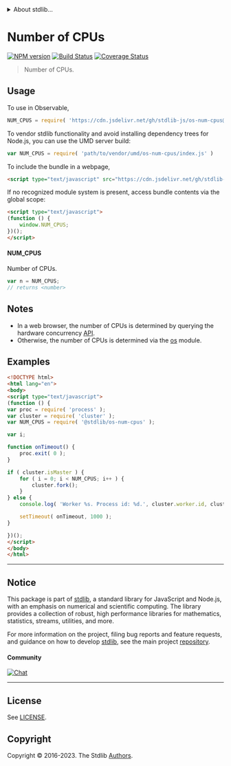 <!--

@license Apache-2.0

Copyright (c) 2018 The Stdlib Authors.

Licensed under the Apache License, Version 2.0 (the "License");
you may not use this file except in compliance with the License.
You may obtain a copy of the License at

   http://www.apache.org/licenses/LICENSE-2.0

Unless required by applicable law or agreed to in writing, software
distributed under the License is distributed on an "AS IS" BASIS,
WITHOUT WARRANTIES OR CONDITIONS OF ANY KIND, either express or implied.
See the License for the specific language governing permissions and
limitations under the License.

-->


<details>
  <summary>
    About stdlib...
  </summary>
  <p>We believe in a future in which the web is a preferred environment for numerical computation. To help realize this future, we've built stdlib. stdlib is a standard library, with an emphasis on numerical and scientific computation, written in JavaScript (and C) for execution in browsers and in Node.js.</p>
  <p>The library is fully decomposable, being architected in such a way that you can swap out and mix and match APIs and functionality to cater to your exact preferences and use cases.</p>
  <p>When you use stdlib, you can be absolutely certain that you are using the most thorough, rigorous, well-written, studied, documented, tested, measured, and high-quality code out there.</p>
  <p>To join us in bringing numerical computing to the web, get started by checking us out on <a href="https://github.com/stdlib-js/stdlib">GitHub</a>, and please consider <a href="https://opencollective.com/stdlib">financially supporting stdlib</a>. We greatly appreciate your continued support!</p>
</details>

# Number of CPUs

[![NPM version][npm-image]][npm-url] [![Build Status][test-image]][test-url] [![Coverage Status][coverage-image]][coverage-url] <!-- [![dependencies][dependencies-image]][dependencies-url] -->

> Number of CPUs.



<section class="usage">

## Usage

To use in Observable,

```javascript
NUM_CPUS = require( 'https://cdn.jsdelivr.net/gh/stdlib-js/os-num-cpus@v0.1.1-umd/browser.js' )
```

To vendor stdlib functionality and avoid installing dependency trees for Node.js, you can use the UMD server build:

```javascript
var NUM_CPUS = require( 'path/to/vendor/umd/os-num-cpus/index.js' )
```

To include the bundle in a webpage,

```html
<script type="text/javascript" src="https://cdn.jsdelivr.net/gh/stdlib-js/os-num-cpus@v0.1.1-umd/browser.js"></script>
```

If no recognized module system is present, access bundle contents via the global scope:

```html
<script type="text/javascript">
(function () {
    window.NUM_CPUS;
})();
</script>
```

#### NUM_CPUS

Number of CPUs.

```javascript
var n = NUM_CPUS;
// returns <number>
```

</section>

<!-- /.usage -->

<section class="notes">

## Notes

-   In a web browser, the number of CPUs is determined by querying the hardware concurrency [API][hardware-concurrency].
-   Otherwise, the number of CPUs is determined via the [os][node-os] module.

</section>

<!-- /.notes -->

<section class="examples">

## Examples

<!-- run-disable -->

<!-- eslint-disable node/no-process-exit -->

<!-- eslint no-undef: "error" -->

```html
<!DOCTYPE html>
<html lang="en">
<body>
<script type="text/javascript">
(function () {
var proc = require( 'process' );
var cluster = require( 'cluster' );
var NUM_CPUS = require( '@stdlib/os-num-cpus' );

var i;

function onTimeout() {
    proc.exit( 0 );
}

if ( cluster.isMaster ) {
    for ( i = 0; i < NUM_CPUS; i++ ) {
        cluster.fork();
    }
} else {
    console.log( 'Worker %s. Process id: %d.', cluster.worker.id, cluster.worker.process.pid );

    setTimeout( onTimeout, 1000 );
}

})();
</script>
</body>
</html>
```

</section>

<!-- /.examples -->



<!-- Section for related `stdlib` packages. Do not manually edit this section, as it is automatically populated. -->

<section class="related">

</section>

<!-- /.related -->

<!-- Section for all links. Make sure to keep an empty line after the `section` element and another before the `/section` close. -->


<section class="main-repo" >

* * *

## Notice

This package is part of [stdlib][stdlib], a standard library for JavaScript and Node.js, with an emphasis on numerical and scientific computing. The library provides a collection of robust, high performance libraries for mathematics, statistics, streams, utilities, and more.

For more information on the project, filing bug reports and feature requests, and guidance on how to develop [stdlib][stdlib], see the main project [repository][stdlib].

#### Community

[![Chat][chat-image]][chat-url]

---

## License

See [LICENSE][stdlib-license].


## Copyright

Copyright &copy; 2016-2023. The Stdlib [Authors][stdlib-authors].

</section>

<!-- /.stdlib -->

<!-- Section for all links. Make sure to keep an empty line after the `section` element and another before the `/section` close. -->

<section class="links">

[npm-image]: http://img.shields.io/npm/v/@stdlib/os-num-cpus.svg
[npm-url]: https://npmjs.org/package/@stdlib/os-num-cpus

[test-image]: https://github.com/stdlib-js/os-num-cpus/actions/workflows/test.yml/badge.svg?branch=v0.1.1
[test-url]: https://github.com/stdlib-js/os-num-cpus/actions/workflows/test.yml?query=branch:v0.1.1

[coverage-image]: https://img.shields.io/codecov/c/github/stdlib-js/os-num-cpus/main.svg
[coverage-url]: https://codecov.io/github/stdlib-js/os-num-cpus?branch=main

<!--

[dependencies-image]: https://img.shields.io/david/stdlib-js/os-num-cpus.svg
[dependencies-url]: https://david-dm.org/stdlib-js/os-num-cpus/main

-->

[chat-image]: https://img.shields.io/gitter/room/stdlib-js/stdlib.svg
[chat-url]: https://app.gitter.im/#/room/#stdlib-js_stdlib:gitter.im

[stdlib]: https://github.com/stdlib-js/stdlib

[stdlib-authors]: https://github.com/stdlib-js/stdlib/graphs/contributors

[cli-section]: https://github.com/stdlib-js/os-num-cpus#cli
[cli-url]: https://github.com/stdlib-js/os-num-cpus/tree/cli
[@stdlib/os-num-cpus]: https://github.com/stdlib-js/os-num-cpus/tree/main

[umd]: https://github.com/umdjs/umd
[es-module]: https://developer.mozilla.org/en-US/docs/Web/JavaScript/Guide/Modules

[deno-url]: https://github.com/stdlib-js/os-num-cpus/tree/deno
[umd-url]: https://github.com/stdlib-js/os-num-cpus/tree/umd
[esm-url]: https://github.com/stdlib-js/os-num-cpus/tree/esm
[branches-url]: https://github.com/stdlib-js/os-num-cpus/blob/main/branches.md

[stdlib-license]: https://raw.githubusercontent.com/stdlib-js/os-num-cpus/main/LICENSE

[node-os]: https://nodejs.org/api/os.html#os_os_cpus

[hardware-concurrency]: https://developer.mozilla.org/en-US/docs/Web/API/NavigatorConcurrentHardware/hardwareConcurrency

</section>

<!-- /.links -->
